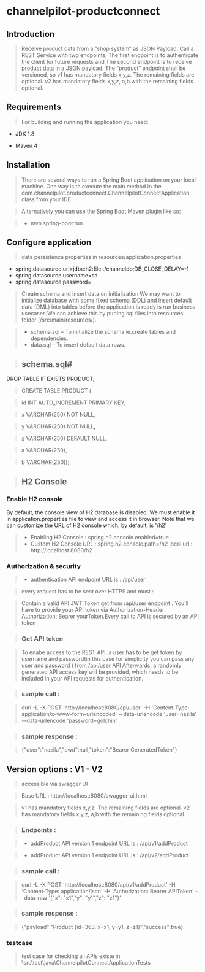 # channelpilot-productconnect

## Introduction

> Receive product data from a “shop system” as JSON Payload. Call a REST Service with two endpoints, The first endpoint is to authenticate the client for future requests and The second endpoint is to receive product data in a JSON payload. The “product” endpoint shall be versioned, so v1 has mandatory fields x,y,z. The remaining fields are optional. v2 has mandatory fields x,y,z, a,b with the remaining fields optional. 




## Requirements

> For building and running the application you need:

-  JDK 1.8

-   Maven 4

## Installation

> There are several ways to run a Spring Boot application on your local machine. One way is to execute the main method in the com.channelpilot.productconnect.ChannelpilotConnectApplication class from your IDE.

> Alternatively you can use the Spring Boot Maven plugin like so:

>  - mvn spring-boot:run

## Configure application
> data persistence properties in resources/application.properties
- spring.datasource.url=jdbc:h2:file:./channeldb;DB_CLOSE_DELAY=-1
- spring.datasource.username=sa
- spring.datasource.password=

> Create schema and insert data on initialization
>  We may want to initialize database with some fixed schema (DDL) and insert default data (DML) into tables before the application is ready is run business usecases.We can achieve this by putting sql files into resources folder (/src/main/resources/).

> - schema.sql – To initialize the schema ie.create tables and dependencies.
> - data.sql – To insert default data rows.

> ## schema.sql#
>
 DROP TABLE IF EXISTS PRODUCT;

> CREATE TABLE PRODUCT (

 >  id INT AUTO_INCREMENT  PRIMARY KEY,

 >  x VARCHAR(250) NOT NULL,

 >  y VARCHAR(250) NOT NULL,

 > z VARCHAR(250) DEFAULT NULL,

 > a VARCHAR(250),

 > b VARCHAR(250));

> ## H2 Console
### Enable H2 console
By default, the console view of H2 database is disabled. We must enable it in application.properties file to view and access it in browser. Note that we can customize the URL of H2 console which, by default, is '/h2'

> - Enabling H2 Console : spring.h2.console.enabled=true
> - Custom H2 Console URL : spring.h2.console.path=/h2
> local url : http://localhost:8080/h2




 ### Authorization & security

> - authentication API endpoint URL is :  /api/user

> every request has to be sent over HTTPS and must :

>  Contain a valid API JWT Token get from /api/user endpoint . You'll have to provide your API token via Authorization-Header: Authorization: Bearer yourToken.Every call to API is secured by an API token

>  ### Get API token

> To enabe access to the REST API, a user has to be get token by username and password(in this case for simplicity you can pass any user and password ) from /api/user API Afterwards, a randomly generated API access key will be provided, which needs to be included in your API requests for authentication.

> ### sample call : 

> curl -L -X POST 'http://localhost:8080/api/user' -H 'Content-Type: application/x-www-form-urlencoded' --data-urlencode 'user=nazila' --data-urlencode 'password=golchin'

> ###  sample response : 

> {"user":"nazila","pwd":null,"token":"Bearer GeneratedToken"}

## Version options : V1 - V2
> accessible via swagger UI 

> Base URL : http://localhost:8080/swagger-ui.html

>  v1 has mandatory fields x,y,z. The remaining fields are optional. v2 has mandatory fields x,y,z, a,b with the remaining fields optional. 

> ### Endpoints : 



>  - addProduct API version 1 endpoint URL is : /api/v1/addProduct

>  - addProduct API version 1 endpoint URL is : /api/v2/addProduct

> ### sample call : 

>curl -L -X POST 'http://localhost:8080/api/v1/addProduct' -H 'Content-Type: application/json' -H 'Authorization: Bearer APIToken' --data-raw '{"x": "x1","y": "y1","z": "z1"}'

> ###  sample response : 

> {"payload":"Product {id=363, x=x1, y=y1, z=z1}","success":true}

 ### testcase

> test case for checking all APIs existe in \src\test\java\ChannelpilotConnectApplicationTests